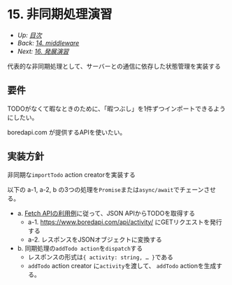 # 15. 非同期処理演習

- *Up: [目次](../index.md)*
- *Back: [14. middleware](./14_middleware.md)*
- *Next: [16. 発展演習](./16_extra_exercise.md)*

代表的な非同期処理として、サーバーとの通信に依存した状態管理を実装する

## 要件

TODOがなくて暇なときのために、「暇つぶし」を1件ずつインポートできるようにしたい。

boredapi.com が提供するAPIを使いたい。

## 実装方針

非同期な`importTodo` action creatorを実装する

以下の a-1, a-2, b の3つの処理を`Promise`または`async/await`でチェーンさせる。

- a. [Fetch APIの利用例](https://developer.mozilla.org/en-US/docs/Web/API/Fetch_API/Using_Fetch#:~:text=http://example.com/movies.json)に従って、JSON APIからTODOを取得する
  - a-1. https://www.boredapi.com/api/activity/ にGETリクエストを発行する
  - a-2. レスポンスをJSONオブジェクトに変換する
- b. 同期処理の`addTodo action`を`dispatch`する
  - レスポンスの形式は`{ activity: string, … }`である
  - `addTodo` action creator に`activity`を渡して、 `addTodo` actionを生成する。
